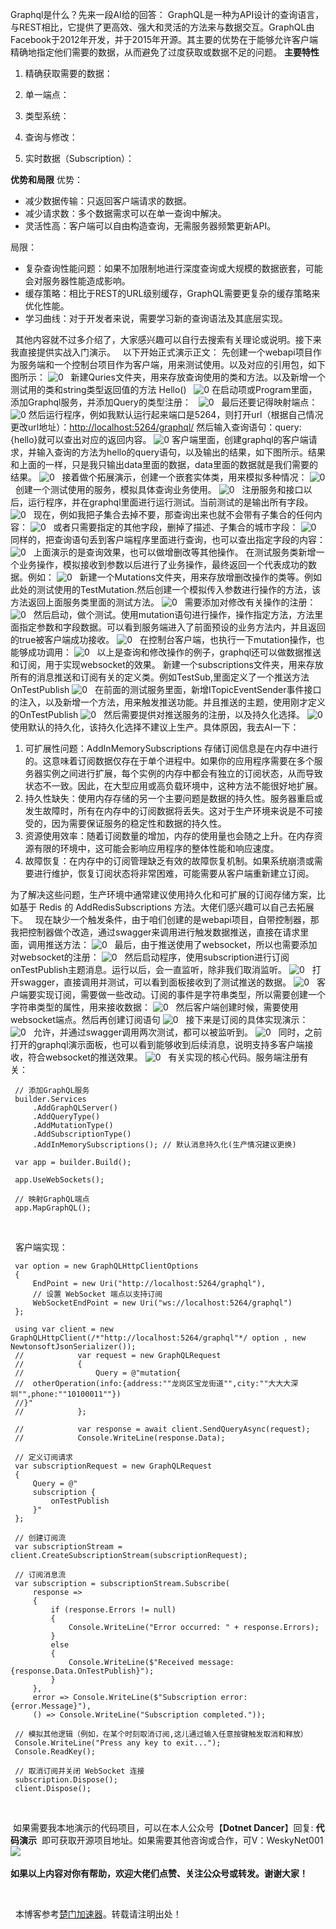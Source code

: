 
Graphql是什么？先来一段AI给的回答：
GraphQL是一种为API设计的查询语言，与REST相比，它提供了更高效、强大和灵活的方法来与数据交互。GraphQL由Facebook于2012年开发，并于2015年开源。其主要的优势在于能够允许客户端精确地指定他们需要的数据，从而避免了过度获取或数据不足的问题。
**主要特性**
1. 精确获取需要的数据：

2. 单一端点：

3. 类型系统：

4. 查询与修改：

5. 实时数据（Subscription）：

**优势和局限**
优势：

* 减少数据传输：只返回客户端请求的数据。
* 减少请求数：多个数据需求可以在单一查询中解决。
* 灵活性高：客户端可以自由构造查询，无需服务器频繁更新API。



局限：

* 复杂查询性能问题：如果不加限制地进行深度查询或大规模的数据嵌套，可能会对服务器性能造成影响。
* 缓存策略：相比于REST的URL级别缓存，GraphQL需要更复杂的缓存策略来优化性能。
* 学习曲线：对于开发者来说，需要学习新的查询语法及其底层实现。



 
其他内容就不过多介绍了，大家感兴趣可以自行去搜索有关理论或说明。接下来我直接提供实战入门演示。
 
以下开始正式演示正文：
先创建一个webapi项目作为服务端和一个控制台项目作为客户端，用来测试使用。以及对应的引用包，如下图所示：
![0](https://img2024.cnblogs.com/blog/1995789/202410/1995789-20241017125039946-562170969.png)
 
新建Quries文件夹，用来存放查询使用的类和方法。以及新增一个测试用的类和string类型返回值的方法 Hello()
 
![0](https://img2024.cnblogs.com/blog/1995789/202410/1995789-20241017125040030-1879945922.png)
在启动项或Program里面，添加Graphql服务，并添加Query的类型注册：
 
![0](https://img2024.cnblogs.com/blog/1995789/202410/1995789-20241017125040278-1315082896.png)
 
最后还要记得映射端点：
![0](https://img2024.cnblogs.com/blog/1995789/202410/1995789-20241017125040391-1731526555.png)
然后运行程序，例如我默认运行起来端口是5264，则打开url（根据自己情况更改url地址）：[http://localhost:5264/graphql/](https://github.com)
然后输入查询语句：query:{hello}就可以查出对应的返回内容。
![0](https://img2024.cnblogs.com/blog/1995789/202410/1995789-20241017125040595-924841858.png)
客户端里面，创建graphql的客户端请求，并输入查询的方法为hello的query语句，以及输出的结果，如下图所示。结果和上面的一样，只是我只输出data里面的数据，data里面的数据就是我们需要的结果。
![0](https://img2024.cnblogs.com/blog/1995789/202410/1995789-20241017125040569-1212029463.png)
 
接着做个拓展演示，创建一个嵌套实体类，用来模拟多种情况：
![0](https://img2024.cnblogs.com/blog/1995789/202410/1995789-20241017125040152-1206913786.png)
 
创建一个测试使用的服务，模拟具体查询业务使用。
![0](https://img2024.cnblogs.com/blog/1995789/202410/1995789-20241017125040358-731169711.png)
 
注册服务和接口以后，运行程序，并在graphql里面进行运行测试。当前测试的是输出所有字段。
![0](https://img2024.cnblogs.com/blog/1995789/202410/1995789-20241017125040609-1834575144.png)
 
现在，例如我把子集合去掉不要，那查询出来也就不会带有子集合的任何内容：
![0](https://img2024.cnblogs.com/blog/1995789/202410/1995789-20241017125040328-1588821654.png)
 
或者只需要指定的其他字段，删掉了描述、子集合的城市字段：
![0](https://img2024.cnblogs.com/blog/1995789/202410/1995789-20241017125040573-172940860.png)
 
同样的，把查询语句丢到客户端程序里面进行查询，也可以查出指定字段的内容：
![0](https://img2024.cnblogs.com/blog/1995789/202410/1995789-20241017125040633-1381823204.png)
 
上面演示的是查询效果，也可以做增删改等其他操作。
在测试服务类新增一个业务操作，模拟接收到参数以后进行了业务操作，最终返回一个代表成功的数据。例如：
![0](https://img2024.cnblogs.com/blog/1995789/202410/1995789-20241017125040090-1031785025.png)
 
新建一个Mutations文件夹，用来存放增删改操作的类等。例如此处的测试使用的TestMutation.然后创建一个模拟传入参数进行操作的方法，该方法返回上面服务类里面的测试方法。
![0](https://img2024.cnblogs.com/blog/1995789/202410/1995789-20241017125039975-402575664.png)
 
需要添加对修改有关操作的注册：
![0](https://img2024.cnblogs.com/blog/1995789/202410/1995789-20241017125040504-665591731.png)
 
然后启动，做个测试。使用mutation语句进行操作，操作指定方法，方法里面指定参数和字段数据。可以看到服务端进入了前面预设的业务方法内，并且返回的true被客户端成功接收。
![0](https://img2024.cnblogs.com/blog/1995789/202410/1995789-20241017125040635-2071358298.png)
 
在控制台客户端，也执行一下mutation操作，也能够成功调用：
![0](https://img2024.cnblogs.com/blog/1995789/202410/1995789-20241017125040633-1669515200.png)
 
以上是查询和修改操作的例子，graphql还可以做数据推送和订阅，用于实现websocket的效果。
新建一个subscriptions文件夹，用来存放所有的消息推送和订阅有关的定义类。例如TestSub,里面定义了一个推送方法OnTestPublish
![0](https://img2024.cnblogs.com/blog/1995789/202410/1995789-20241017125040421-649059192.png)
 
在前面的测试服务里面，新增ITopicEventSender事件接口的注入，以及新增一个方法，用来触发推送功能。并且推送的主题，使用刚才定义的OnTestPublish
![0](https://img2024.cnblogs.com/blog/1995789/202410/1995789-20241017125040546-279606840.png)
 
然后需要提供对推送服务的注册，以及持久化选择。
![0](https://img2024.cnblogs.com/blog/1995789/202410/1995789-20241017125040383-115551943.png)
使用默认的持久化，该持久化选择不建议上生产。具体原因，我去AI一下：
1. 可扩展性问题：AddInMemorySubscriptions 存储订阅信息是在内存中进行的。这意味着订阅数据仅存在于单个进程中。如果你的应用程序需要在多个服务器实例之间进行扩展，每个实例的内存中都会有独立的订阅状态，从而导致状态不一致。因此，在大型应用或高负载环境中，这种方法不能很好地扩展。
2. 持久性缺失：使用内存存储的另一个主要问题是数据的持久性。服务器重启或发生故障时，所有在内存中的订阅数据将丢失。这对于生产环境来说是不可接受的，因为需要保证服务的稳定性和数据的持久性。
3. 资源使用效率：随着订阅数量的增加，内存的使用量也会随之上升。在内存资源有限的环境中，这可能会影响应用程序的整体性能和响应速度。
4. 故障恢复：在内存中的订阅管理缺乏有效的故障恢复机制。如果系统崩溃或需要进行维护，恢复订阅状态将非常困难，可能需要从客户端重新建立订阅。

为了解决这些问题，生产环境中通常建议使用持久化和可扩展的订阅存储方案，比如基于 Redis 的 AddRedisSubscriptions 方法。大佬们感兴趣可以自己去拓展下。
 
现在缺少一个触发条件，由于咱们创建的是webapi项目，自带控制器，那我把控制器做个改造，通过swagger来调用进行触发数据推送，直接在请求里面，调用推送方法：
![0](https://img2024.cnblogs.com/blog/1995789/202410/1995789-20241017125040370-675123501.png)
 
最后，由于推送使用了websocket，所以也需要添加对websocket的注册：
![0](https://img2024.cnblogs.com/blog/1995789/202410/1995789-20241017125040381-2066407061.png)
 
然后启动程序，使用subscription进行订阅onTestPublish主题消息。运行以后，会一直监听，除非我们取消监听。
![0](https://img2024.cnblogs.com/blog/1995789/202410/1995789-20241017125040601-468108989.png)
 
打开swagger，直接调用并测试，可以看到面板接收到了测试推送的数据。
![0](https://img2024.cnblogs.com/blog/1995789/202410/1995789-20241017125040642-1804929209.png)
 
客户端要实现订阅，需要做一些改动。订阅的事件是字符串类型，所以需要创建一个字符串类型的属性，用来接收数据：
![0](https://img2024.cnblogs.com/blog/1995789/202410/1995789-20241017125040409-1951089640.png)
 
然后客户端创建时候，需要使用websocket端点。然后再创建订阅语句
![0](https://img2024.cnblogs.com/blog/1995789/202410/1995789-20241017125040632-625245454.png)
 
接下来是订阅的具体实现演示：
![0](https://img2024.cnblogs.com/blog/1995789/202410/1995789-20241017125040601-2017448084.png)
 
允许，并通过swagger调用两次测试，都可以被监听到。
![0](https://img2024.cnblogs.com/blog/1995789/202410/1995789-20241017125040664-270961278.png)
 
同时，之前打开的graphql演示面板，也可以看到能够收到后续消息，说明支持多客户端接收，符合websocket的推送效果。
![0](https://img2024.cnblogs.com/blog/1995789/202410/1995789-20241017125040550-1406350421.png)
 
有关实现的核心代码。服务端注册有关：



```
 // 添加GraphQL服务
 builder.Services
     .AddGraphQLServer()
     .AddQueryType()
     .AddMutationType()
     .AddSubscriptionType()
     .AddInMemorySubscriptions(); // 默认消息持久化(生产情况建议更换)

 var app = builder.Build();

 app.UseWebSockets();

 // 映射GraphQL端点
 app.MapGraphQL();
```


 



 
客户端实现：



```
 var option = new GraphQLHttpClientOptions
 {
     EndPoint = new Uri("http://localhost:5264/graphql"),
     // 设置 WebSocket 端点以支持订阅
     WebSocketEndPoint = new Uri("ws://localhost:5264/graphql")
 };

 using var client = new GraphQLHttpClient(/*"http://localhost:5264/graphql"*/ option , new NewtonsoftJsonSerializer());
 //            var request = new GraphQLRequest
 //            {
 //                Query = @"mutation{
 //  otherOperation(info:{address:""龙岗区宝龙街道"",city:""大大大深圳"",phone:""10100011""})
 //}"
 //            };

 //            var response = await client.SendQueryAsync(request);
 //            Console.WriteLine(response.Data);

 // 定义订阅请求
 var subscriptionRequest = new GraphQLRequest
 {
     Query = @"
     subscription {
         onTestPublish
     }"
 };

 // 创建订阅流
 var subscriptionStream = client.CreateSubscriptionStream(subscriptionRequest);

 // 订阅消息流
 var subscription = subscriptionStream.Subscribe(
     response =>
     {
         if (response.Errors != null)
         {
             Console.WriteLine("Error occurred: " + response.Errors);
         }
         else
         {
             Console.WriteLine($"Received message: {response.Data.OnTestPublish}");
         }
     },
     error => Console.WriteLine($"Subscription error: {error.Message}"),
     () => Console.WriteLine("Subscription completed."));

 // 模拟其他逻辑（例如，在某个时刻取消订阅,这儿通过输入任意按键触发取消和释放）
 Console.WriteLine("Press any key to exit...");
 Console.ReadKey();

 // 取消订阅并关闭 WebSocket 连接
 subscription.Dispose();
 client.Dispose();
```


 



 如果需要我本地演示的代码项目，可以在本人公众号【**Dotnet Dancer**】回复: **代码演示**  即可获取开源项目地址。如果需要其他咨询或合作，可V：WeskyNet001
![](https://img2024.cnblogs.com/blog/1995789/202410/1995789-20241017124812185-190663260.jpg)
 


**如果以上内容对你有帮助，欢迎大佬们点赞、关注公众号或转发。谢谢大家！**


 



 
 本博客参考[楚门加速器](https://shexiangshi.org)。转载请注明出处！
